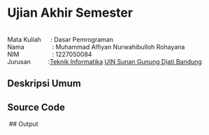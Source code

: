 # Ujian Akhir Semester 
<br>Mata Kuliah &emsp;              : Dasar Pemrograman
<br>Nama&emsp;&emsp;&emsp; &emsp;   : Muhammad Alfiyan Nurwahibulloh Rohayana
<br>NIM &emsp; &emsp; &emsp; &emsp; :	1227050084
<br>Jurusan &emsp; &emsp;           :[Teknik Informatika](http://if.uinsgd.ac.id/) [UIN Sunan Gunung Djati Bandung](https://uinsgd.ac.id/) 

## Deskripsi Umum

## Source Code

<img src="">
## Output
